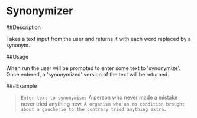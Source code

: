 Synonymizer
===========

##Description

Takes a text input from the user and returns it with each word replaced by a synonym.

##Usage

When run the user will be prompted to enter some text to 'synonymize'. Once entered, 
a 'synonymized' version of the text will be returned.

###Example

> `Enter text to synonymise:` A person who never made a mistake never tried anything new.
> `A organism who on no condition brought about a gaucherie to the contrary tried anything extra.`